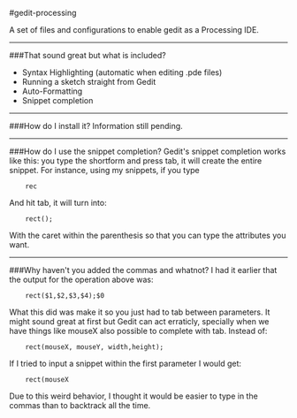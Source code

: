 #gedit-processing

A set of files and configurations to enable gedit as a Processing IDE.

---

###That sound great but what is included?
- Syntax Highlighting (automatic when editing .pde files)
- Running a sketch straight from Gedit
- Auto-Formatting
- Snippet completion

---
###How do I install it?
Information still pending.


---

###How do I use the snippet completion?
Gedit's snippet completion works like this: you type the shortform and press tab, it will create the entire snippet. For instance, using my snippets, if you type

		rec
		
And hit tab, it will turn into:

		rect();
		
With the caret within the parenthesis so that you can type the attributes you want.

---

###Why haven't you added the commas and whatnot?
I had it earlier that the output for the operation above was:

		rect($1,$2,$3,$4);$0
		
What this did was make it so you just had to tab between parameters. It might sound great at first but Gedit can act erraticly, specially when we have things like mouseX also possible to complete with tab. Instead of:

		rect(mouseX, mouseY, width,height);
		
If I tried to input a snippet within the first parameter I would get:

		rect(mouseX
		
Due to this weird behavior, I thought it would be easier to type in the commas than to backtrack all the time.
